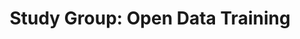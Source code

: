 ---
title: Study Group&#58; Open Data Training
tag: 
- news 
- study group
link: https://github.com/bulib/studyGroup/issues/64
excerpt: Join the <a href="http://study.bu.edu/" title="BU Study Group">BU Study Group</a> for a session on <a href="https://github.com/bulib/studyGroup/issues/64" title="Open Data">Open Data</a>. 
--- 